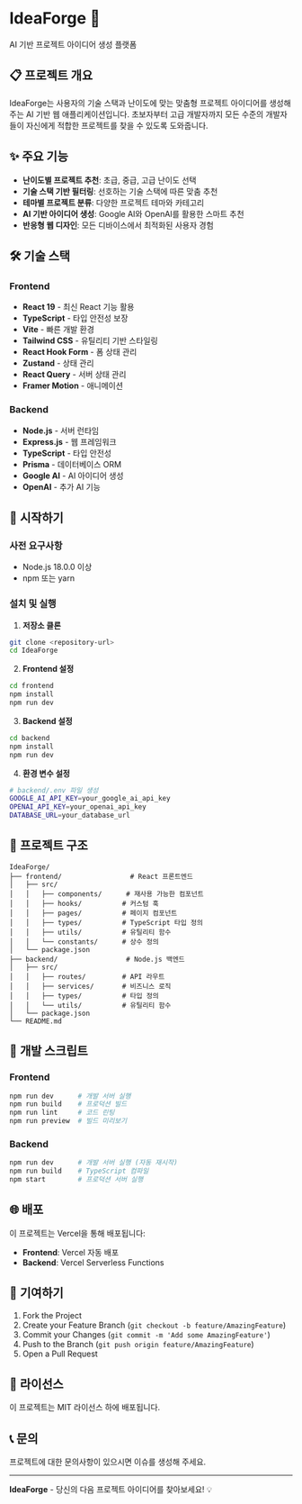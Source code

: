 # IdeaForge 🚀

AI 기반 프로젝트 아이디어 생성 플랫폼

## 📋 프로젝트 개요

IdeaForge는 사용자의 기술 스택과 난이도에 맞는 맞춤형 프로젝트 아이디어를 생성해주는 AI 기반 웹 애플리케이션입니다. 초보자부터 고급 개발자까지 모든 수준의 개발자들이 자신에게 적합한 프로젝트를 찾을 수 있도록 도와줍니다.

## ✨ 주요 기능

- **난이도별 프로젝트 추천**: 초급, 중급, 고급 난이도 선택
- **기술 스택 기반 필터링**: 선호하는 기술 스택에 따른 맞춤 추천
- **테마별 프로젝트 분류**: 다양한 프로젝트 테마와 카테고리
- **AI 기반 아이디어 생성**: Google AI와 OpenAI를 활용한 스마트 추천
- **반응형 웹 디자인**: 모든 디바이스에서 최적화된 사용자 경험

## 🛠️ 기술 스택

### Frontend

- **React 19** - 최신 React 기능 활용
- **TypeScript** - 타입 안전성 보장
- **Vite** - 빠른 개발 환경
- **Tailwind CSS** - 유틸리티 기반 스타일링
- **React Hook Form** - 폼 상태 관리
- **Zustand** - 상태 관리
- **React Query** - 서버 상태 관리
- **Framer Motion** - 애니메이션

### Backend

- **Node.js** - 서버 런타임
- **Express.js** - 웹 프레임워크
- **TypeScript** - 타입 안전성
- **Prisma** - 데이터베이스 ORM
- **Google AI** - AI 아이디어 생성
- **OpenAI** - 추가 AI 기능

## 🚀 시작하기

### 사전 요구사항

- Node.js 18.0.0 이상
- npm 또는 yarn

### 설치 및 실행

1. **저장소 클론**

```bash
git clone <repository-url>
cd IdeaForge
```

2. **Frontend 설정**

```bash
cd frontend
npm install
npm run dev
```

3. **Backend 설정**

```bash
cd backend
npm install
npm run dev
```

4. **환경 변수 설정**

```bash
# backend/.env 파일 생성
GOOGLE_AI_API_KEY=your_google_ai_api_key
OPENAI_API_KEY=your_openai_api_key
DATABASE_URL=your_database_url
```

## 📁 프로젝트 구조

```
IdeaForge/
├── frontend/                 # React 프론트엔드
│   ├── src/
│   │   ├── components/      # 재사용 가능한 컴포넌트
│   │   ├── hooks/          # 커스텀 훅
│   │   ├── pages/          # 페이지 컴포넌트
│   │   ├── types/          # TypeScript 타입 정의
│   │   ├── utils/          # 유틸리티 함수
│   │   └── constants/      # 상수 정의
│   └── package.json
├── backend/                 # Node.js 백엔드
│   ├── src/
│   │   ├── routes/         # API 라우트
│   │   ├── services/       # 비즈니스 로직
│   │   ├── types/          # 타입 정의
│   │   └── utils/          # 유틸리티 함수
│   └── package.json
└── README.md
```

## 🔧 개발 스크립트

### Frontend

```bash
npm run dev      # 개발 서버 실행
npm run build    # 프로덕션 빌드
npm run lint     # 코드 린팅
npm run preview  # 빌드 미리보기
```

### Backend

```bash
npm run dev      # 개발 서버 실행 (자동 재시작)
npm run build    # TypeScript 컴파일
npm start        # 프로덕션 서버 실행
```

## 🌐 배포

이 프로젝트는 Vercel을 통해 배포됩니다:

- **Frontend**: Vercel 자동 배포
- **Backend**: Vercel Serverless Functions

## 🤝 기여하기

1. Fork the Project
2. Create your Feature Branch (`git checkout -b feature/AmazingFeature`)
3. Commit your Changes (`git commit -m 'Add some AmazingFeature'`)
4. Push to the Branch (`git push origin feature/AmazingFeature`)
5. Open a Pull Request

## 📝 라이선스

이 프로젝트는 MIT 라이선스 하에 배포됩니다.

## 📞 문의

프로젝트에 대한 문의사항이 있으시면 이슈를 생성해 주세요.

---

**IdeaForge** - 당신의 다음 프로젝트 아이디어를 찾아보세요! 💡
